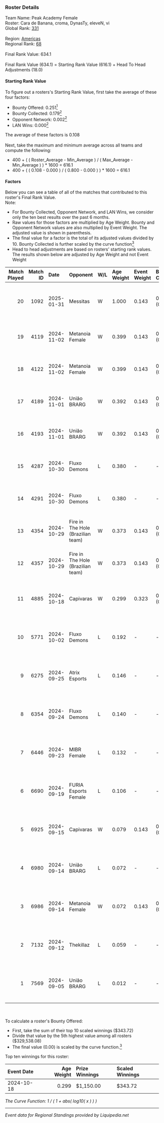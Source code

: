 ### Roster Details<br />
Team Name: Peak Academy Female<br />
Roster: Cara de Banana, croma, DynasTy, eleveN, vi<br />
Global Rank: [331](../standings_global.md)<br />
<br />
Region: [Americas]( ../standings_americas.md)<br />
Regional Rank: [68]( ../standings_americas.md)<br />
<br />
Final Rank Value:  634.1<br />
<br />
Final Rank Value (634.1) = Starting Rank Value (616.1) + Head To Head Adjustments (18.0)<br />

#### Starting Rank Value<br />
To figure out a rosters's Starting Rank Value, first take the average of these four factors:<br />
- Bounty Offered: 0.251[<sup>1</sup>](#table2)
- Bounty Collected: 0.179[<sup>2</sup>](#table1)
- Opponent Network: 0.002[<sup>2</sup>](#table1)
- LAN Wins: 0.000[<sup>2</sup>](#table1)

The average of these factors is 0.108<br />
<br />
Next, take the maximum and minimum average across all teams and compute the following:<br />
- 400 + ( ( Roster_Average - Min_Average ) / ( Max_Average - Min_Average ) ) * 1600 = 616.1
- 400 + ( ( 0.108 - 0.000 ) / ( 0.800 - 0.000 ) ) * 1600 = 616.1


#### Factors<br />
Below you can see a table of all of the matches that contributed to this roster's Final Rank Value.<br />
Note:<br />

- For Bounty Collected, Opponent Network, and LAN Wins, we consider only the ten best results over the past 6 months.
- Raw values for those factors are multiplied by Age Weight. Bounty and Opponent Network values are also multiplied by Event Weight. The adjusted value is shown in parenthesis.
- The final value for a factor is the total of its adjusted values divided by 10. Bounty Collected is further scaled by the curve function[<sup>3</sup>](#curveFunction)
- Head to head adjustments are based on rosters' starting rank values. The results shown below are adjusted by Age Weight and not Event Weight
<span id="table1"></span><br />


| Match Played | Match ID | Date       | Opponent                          | W/L | Age Weight | Event Weight | Bounty Collected | Opponent Network | LAN Wins  | H2H Adj. | Roster                                           |
| -: | -: | :- | :- | :- | :- | :- | :- | :- | :- | -: | :- |
|           20 |     1092 | 2025-01-31 | Messitas                          | W   | 1.000      | 0.143        | 0.000 (0.000)    | 0.047 (0.007)    | 0 (0.000) |     6.46 | Cara de Banana, croma, DynasTy, eleveN, vi       |
|           19 |     4119 | 2024-11-02 | Metanoia Female                   | W   | 0.399      | 0.143        | 0.000 (0.000)    | 0.018 (0.001)    | 0 (0.000) |     2.63 | Cara de Banana, DynasTy, eleveN, lexy, vi        |
|           18 |     4122 | 2024-11-02 | Metanoia Female                   | W   | 0.399      | 0.143        | 0.000 (0.000)    | 0.018 (0.001)    | 0 (0.000) |     2.69 | Cara de Banana, DynasTy, eleveN, lexy, vi        |
|           17 |     4189 | 2024-11-01 | União BRARG                       | W   | 0.392      | 0.143        | 0.001 (0.000)    | 0.059 (0.003)    | 0 (0.000) |     6.11 | Cara de Banana, DynasTy, eleveN, lexy, vi        |
|           16 |     4193 | 2024-11-01 | União BRARG                       | W   | 0.392      | 0.143        | 0.001 (0.000)    | 0.059 (0.003)    | 0 (0.000) |     6.32 | Cara de Banana, DynasTy, eleveN, lexy, vi        |
|           15 |     4287 | 2024-10-30 | Fluxo Demons                      | L   | 0.380      | -            | -                | -                | -         |    -3.39 | Cara de Banana, DynasTy, eleveN, lexy, vi        |
|           14 |     4291 | 2024-10-30 | Fluxo Demons                      | L   | 0.380      | -            | -                | -                | -         |    -3.49 | Cara de Banana, DynasTy, eleveN, lexy, vi        |
|           13 |     4354 | 2024-10-29 | Fire in The Hole (Brazilian team) | W   | 0.373      | 0.143        | 0.000 (0.000)    | 0.018 (0.001)    | 0 (0.000) |     2.62 | Cara de Banana, DynasTy, eleveN, lexy, vi        |
|           12 |     4357 | 2024-10-29 | Fire in The Hole (Brazilian team) | W   | 0.373      | 0.143        | 0.000 (0.000)    | 0.018 (0.001)    | 0 (0.000) |     2.68 | Cara de Banana, DynasTy, eleveN, lexy, vi        |
|           11 |     4885 | 2024-10-18 | Capivaras                         | W   | 0.299      | 0.323        | 0.001 (0.000)    | 0.038 (0.004)    | 0 (0.000) |     3.51 | Cara de Banana, DynasTy, eleveN, Luulu4k, valulu |
|           10 |     5771 | 2024-10-02 | Fluxo Demons                      | L   | 0.192      | -            | -                | -                | -         |    -1.77 | Cara de Banana, DynasTy, eleveN, Luulu4k, valulu |
|            9 |     6275 | 2024-09-25 | Atrix Esports                     | L   | 0.146      | -            | -                | -                | -         |    -1.93 | Cara de Banana, DynasTy, eleveN, Luulu4k, valulu |
|            8 |     6354 | 2024-09-24 | Fluxo Demons                      | L   | 0.140      | -            | -                | -                | -         |    -1.32 | Cara de Banana, DynasTy, eleveN, Luulu4k, valulu |
|            7 |     6446 | 2024-09-23 | MIBR Female                       | L   | 0.132      | -            | -                | -                | -         |    -1.98 | Cara de Banana, DynasTy, eleveN, Luulu4k, valulu |
|            6 |     6690 | 2024-09-19 | FURIA Esports Female              | L   | 0.106      | -            | -                | -                | -         |    -0.37 | Cara de Banana, DynasTy, eleveN, Luulu4k, valulu |
|            5 |     6925 | 2024-09-15 | Capivaras                         | W   | 0.079      | 0.143        | 0.001 (0.000)    | 0.038 (0.000)    | 0 (0.000) |     0.94 | Cara de Banana, DynasTy, eleveN, Luulu4k, valulu |
|            4 |     6980 | 2024-09-14 | União BRARG                       | L   | 0.072      | -            | -                | -                | -         |    -1.11 | Cara de Banana, DynasTy, eleveN, Luulu4k, valulu |
|            3 |     6986 | 2024-09-14 | Metanoia Female                   | W   | 0.072      | 0.143        | 0.000 (0.000)    | 0.018 (0.000)    | 0 (0.000) |     0.52 | Cara de Banana, DynasTy, eleveN, Luulu4k, valulu |
|            2 |     7132 | 2024-09-12 | Thekillaz                         | L   | 0.059      | -            | -                | -                | -         |    -0.94 | Cara de Banana, DynasTy, eleveN, Luulu4k, valulu |
|            1 |     7569 | 2024-09-05 | União BRARG                       | L   | 0.012      | -            | -                | -                | -         |    -0.19 | Cara de Banana, DynasTy, eleveN, Luulu4k, valulu |

<br />
<span id="table2"></span><br />
To calculate a roster's Bounty Offered:<br />

- First, take the sum of their top 10 scaled winnings ($343.72)
- Divide that value by the 5th highest value among all rosters ($329,538.08)
- The final value (0.00) is scaled by the curve function.[<sup>3</sup>](#curveFunction)

Top ten winnings for this roster:<br />

| Event Date | Age Weight | Prize Winnings | Scaled Winnings |
| :- | -: | :- | :- |
| 2024-10-18 |      0.299 | $1,150.00      | $343.72         |


<span id="curveFunction"></span>_The Curve Function: 1 / ( 1 + abs( log10( x ) ) )_<br />

---
_Event data for Regional Standings provided by Liquipedia.net_<br />
